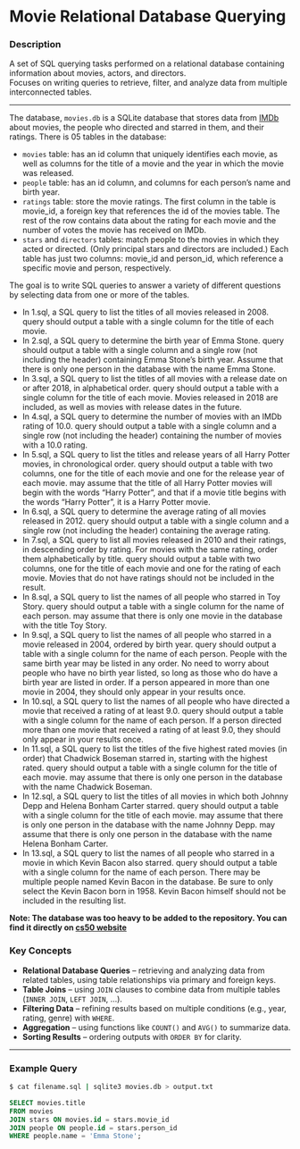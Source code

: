 # Movie Relational Database Querying 

### Description
A set of SQL querying tasks performed on a relational database containing information about movies, actors, and directors.  
Focuses on writing queries to retrieve, filter, and analyze data from multiple interconnected tables.

---
The database, `movies.db` is a SQLite database that stores data from [IMDb](/https://www.imdb.com/) about movies, the people who directed and starred in them, and their ratings.
There is 05 tables in the database:
- `movies` table: has an id column that uniquely identifies each movie, as well as columns for the title of a movie and the year in which the movie was released. 
- `people` table: has an id column, and columns for each person’s name and birth year.
- `ratings` table: store the movie ratings. The first column in the table is movie_id, a foreign key that references the id of the movies table. The rest of the row contains data about the rating for each movie and the number of votes the movie has received on IMDb.
- `stars` and `directors` tables: match people to the movies in which they acted or directed. (Only principal stars and directors are included.) Each table has just two columns: movie_id and person_id, which reference a specific movie and person, respectively.

The goal is to write SQL queries to answer a variety of different questions by selecting data from one or more of the tables.

- In 1.sql, a SQL query to list the titles of all movies released in 2008.
query should output a table with a single column for the title of each movie.
- In 2.sql, a SQL query to determine the birth year of Emma Stone.
query should output a table with a single column and a single row (not including the header) containing Emma Stone’s birth year.
Assume that there is only one person in the database with the name Emma Stone.
- In 3.sql, a SQL query to list the titles of all movies with a release date on or after 2018, in alphabetical order.
query should output a table with a single column for the title of each movie.
Movies released in 2018 are included, as well as movies with release dates in the future.
- In 4.sql, a SQL query to determine the number of movies with an IMDb rating of 10.0.
query should output a table with a single column and a single row (not including the header) containing the number of movies with a 10.0 rating.
- In 5.sql, a SQL query to list the titles and release years of all Harry Potter movies, in chronological order.
query should output a table with two columns, one for the title of each movie and one for the release year of each movie.
may assume that the title of all Harry Potter movies will begin with the words “Harry Potter”, and that if a movie title begins with the words “Harry Potter”, it is a Harry Potter movie.
- In 6.sql, a SQL query to determine the average rating of all movies released in 2012.
query should output a table with a single column and a single row (not including the header) containing the average rating.
- In 7.sql, a SQL query to list all movies released in 2010 and their ratings, in descending order by rating. For movies with the same rating, order them alphabetically by title.
query should output a table with two columns, one for the title of each movie and one for the rating of each movie.
Movies that do not have ratings should not be included in the result.
- In 8.sql, a SQL query to list the names of all people who starred in Toy Story.
query should output a table with a single column for the name of each person.
may assume that there is only one movie in the database with the title Toy Story.
- In 9.sql, a SQL query to list the names of all people who starred in a movie released in 2004, ordered by birth year.
query should output a table with a single column for the name of each person.
People with the same birth year may be listed in any order.
No need to worry about people who have no birth year listed, so long as those who do have a birth year are listed in order.
If a person appeared in more than one movie in 2004, they should only appear in your results once.
- In 10.sql, a SQL query to list the names of all people who have directed a movie that received a rating of at least 9.0.
query should output a table with a single column for the name of each person.
If a person directed more than one movie that received a rating of at least 9.0, they should only appear in your results once.
- In 11.sql, a SQL query to list the titles of the five highest rated movies (in order) that Chadwick Boseman starred in, starting with the highest rated.
query should output a table with a single column for the title of each movie.
may assume that there is only one person in the database with the name Chadwick Boseman.
- In 12.sql, a SQL query to list the titles of all movies in which both Johnny Depp and Helena Bonham Carter starred.
query should output a table with a single column for the title of each movie.
may assume that there is only one person in the database with the name Johnny Depp.
may assume that there is only one person in the database with the name Helena Bonham Carter.
- In 13.sql, a SQL query to list the names of all people who starred in a movie in which Kevin Bacon also starred.
query should output a table with a single column for the name of each person.
There may be multiple people named Kevin Bacon in the database. Be sure to only select the Kevin Bacon born in 1958.
Kevin Bacon himself should not be included in the resulting list.


**Note: The database was too heavy to be added to the repository. You can find it directly on [cs50 website](https://cs50.harvard.edu/college/2020/spring/psets/7/movies/)**


### **Key Concepts**
- **Relational Database Queries** – retrieving and analyzing data from related tables, using table relationships via primary and foreign keys.  
- **Table Joins** – using `JOIN` clauses to combine data from multiple tables (`INNER JOIN`, `LEFT JOIN`, ...).  
- **Filtering Data** – refining results based on multiple conditions (e.g., year, rating, genre) with `WHERE`.  
- **Aggregation** – using functions like `COUNT()` and `AVG()` to summarize data.  
- **Sorting Results** – ordering outputs with `ORDER BY` for clarity.  


---

### **Example Query**
```bash
$ cat filename.sql | sqlite3 movies.db > output.txt

```

```sql
SELECT movies.title
FROM movies
JOIN stars ON movies.id = stars.movie_id
JOIN people ON people.id = stars.person_id
WHERE people.name = 'Emma Stone';
```